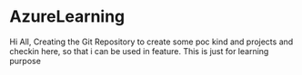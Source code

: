 # AzureLearning
Hi All, Creating the Git Repository to create some poc kind and projects and checkin here, so that i can be used in feature. This is just for learning purpose

